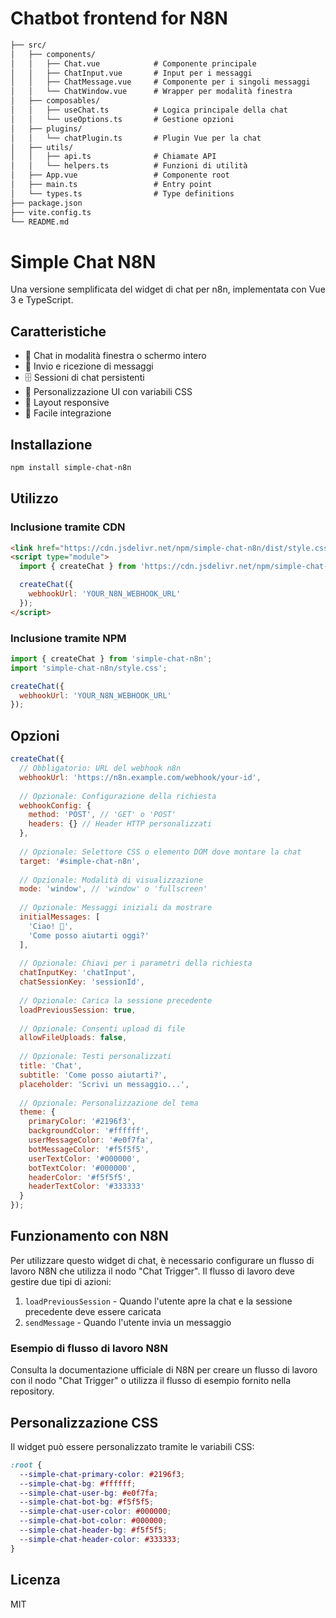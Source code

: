# Chatbot frontend for N8N

```txt
├── src/
│   ├── components/
│   │   ├── Chat.vue            # Componente principale 
│   │   ├── ChatInput.vue       # Input per i messaggi
│   │   ├── ChatMessage.vue     # Componente per i singoli messaggi
│   │   └── ChatWindow.vue      # Wrapper per modalità finestra
│   ├── composables/
│   │   ├── useChat.ts          # Logica principale della chat
│   │   └── useOptions.ts       # Gestione opzioni
│   ├── plugins/
│   │   └── chatPlugin.ts       # Plugin Vue per la chat
│   ├── utils/
│   │   ├── api.ts              # Chiamate API
│   │   └── helpers.ts          # Funzioni di utilità
│   ├── App.vue                 # Componente root
│   ├── main.ts                 # Entry point
│   └── types.ts                # Type definitions
├── package.json
├── vite.config.ts
└── README.md
```

# Simple Chat N8N

Una versione semplificata del widget di chat per n8n, implementata con Vue 3 e TypeScript.

## Caratteristiche

- 🔄 Chat in modalità finestra o schermo intero
- 💬 Invio e ricezione di messaggi
- 🗄️ Sessioni di chat persistenti
- 🎨 Personalizzazione UI con variabili CSS
- 📱 Layout responsive
- 🔌 Facile integrazione

## Installazione

```bash
npm install simple-chat-n8n
```

## Utilizzo

### Inclusione tramite CDN

```html
<link href="https://cdn.jsdelivr.net/npm/simple-chat-n8n/dist/style.css" rel="stylesheet">
<script type="module">
  import { createChat } from 'https://cdn.jsdelivr.net/npm/simple-chat-n8n/dist/simple-chat.es.js';

  createChat({
    webhookUrl: 'YOUR_N8N_WEBHOOK_URL'
  });
</script>
```

### Inclusione tramite NPM

```javascript
import { createChat } from 'simple-chat-n8n';
import 'simple-chat-n8n/style.css';

createChat({
  webhookUrl: 'YOUR_N8N_WEBHOOK_URL'
});
```

## Opzioni

```javascript
createChat({
  // Obbligatorio: URL del webhook n8n
  webhookUrl: 'https://n8n.example.com/webhook/your-id',
  
  // Opzionale: Configurazione della richiesta
  webhookConfig: {
    method: 'POST', // 'GET' o 'POST'
    headers: {} // Header HTTP personalizzati
  },
  
  // Opzionale: Selettore CSS o elemento DOM dove montare la chat
  target: '#simple-chat-n8n',
  
  // Opzionale: Modalità di visualizzazione
  mode: 'window', // 'window' o 'fullscreen'
  
  // Opzionale: Messaggi iniziali da mostrare
  initialMessages: [
    'Ciao! 👋',
    'Come posso aiutarti oggi?'
  ],
  
  // Opzionale: Chiavi per i parametri della richiesta
  chatInputKey: 'chatInput',
  chatSessionKey: 'sessionId',
  
  // Opzionale: Carica la sessione precedente
  loadPreviousSession: true,
  
  // Opzionale: Consenti upload di file
  allowFileUploads: false,
  
  // Opzionale: Testi personalizzati
  title: 'Chat',
  subtitle: 'Come posso aiutarti?',
  placeholder: 'Scrivi un messaggio...',
  
  // Opzionale: Personalizzazione del tema
  theme: {
    primaryColor: '#2196f3',
    backgroundColor: '#ffffff',
    userMessageColor: '#e0f7fa',
    botMessageColor: '#f5f5f5',
    userTextColor: '#000000',
    botTextColor: '#000000',
    headerColor: '#f5f5f5',
    headerTextColor: '#333333'
  }
});
```

## Funzionamento con N8N

Per utilizzare questo widget di chat, è necessario configurare un flusso di lavoro N8N che utilizza il nodo "Chat Trigger". Il flusso di lavoro deve gestire due tipi di azioni:

1. `loadPreviousSession` - Quando l'utente apre la chat e la sessione precedente deve essere caricata
2. `sendMessage` - Quando l'utente invia un messaggio

### Esempio di flusso di lavoro N8N

Consulta la documentazione ufficiale di N8N per creare un flusso di lavoro con il nodo "Chat Trigger" o utilizza il flusso di esempio fornito nella repository.

## Personalizzazione CSS

Il widget può essere personalizzato tramite le variabili CSS:

```css
:root {
  --simple-chat-primary-color: #2196f3;
  --simple-chat-bg: #ffffff;
  --simple-chat-user-bg: #e0f7fa;
  --simple-chat-bot-bg: #f5f5f5;
  --simple-chat-user-color: #000000;
  --simple-chat-bot-color: #000000;
  --simple-chat-header-bg: #f5f5f5;
  --simple-chat-header-color: #333333;
}
```

## Licenza

MIT
